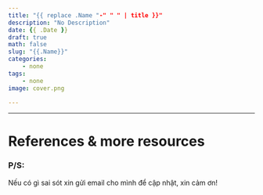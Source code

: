 ```yaml
---
title: "{{ replace .Name "-" " " | title }}"
description: "No Description"
date: {{ .Date }}
draft: true
math: false
slug: "{{.Name}}"
categories:
    - none
tags:
    - none
image: cover.png

---
```




---
# References & more resources

### P/S:
Nếu có gì sai sót xin gửi email cho mình để cập nhật, xin cảm ơn!
